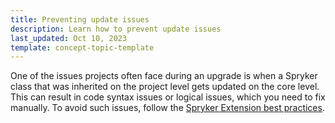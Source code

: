 ```yaml
---
title: Preventing update issues
description: Learn how to prevent update issues
last_updated: Oct 10, 2023
template: concept-topic-template
---
```


One of the issues projects often face during an upgrade is when a Spryker class that was inherited on the project level gets updated on the core level. This can result in code syntax issues or logical issues, which you need to fix manually. To avoid such issues, follow the [Spryker Extension best practices](/docs/dg/dev/backend-development/extend-spryker/extend-spryker.html).
